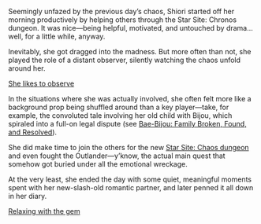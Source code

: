 Seemingly unfazed by the previous day’s chaos, Shiori started off her morning productively by helping others through the Star Site: Chronos dungeon. It was nice—being helpful, motivated, and untouched by drama… well, for a little while, anyway.

Inevitably, she got dragged into the madness. But more often than not, she played the role of a distant observer, silently watching the chaos unfold around her.

[She likes to observe](#embed:https://www.youtube.com/live/98bQ3awzWLM?t=17280)

In the situations where she was actually involved, she often felt more like a background prop being shuffled around than a key player—take, for example, the convoluted tale involving her old child with Bijou, which spiraled into a full-on legal dispute (see [Bae-Bijou: Family Broken, Found, and Resolved](#edge:bae-bijou-bottom-1-bottom-2)).

She did make time to join the others for the new [Star Site: Chaos dungeon](https://www.youtube.com/live/98bQ3awzWLM?t=7733) and even fought the Outlander—y’know, the actual main quest that somehow got buried under all the emotional wreckage.

At the very least, she ended the day with some quiet, meaningful moments spent with her new-slash-old romantic partner, and later penned it all down in her diary.

[Relaxing with the gem](#embed:https://www.youtube.com/live/98bQ3awzWLM?15814)